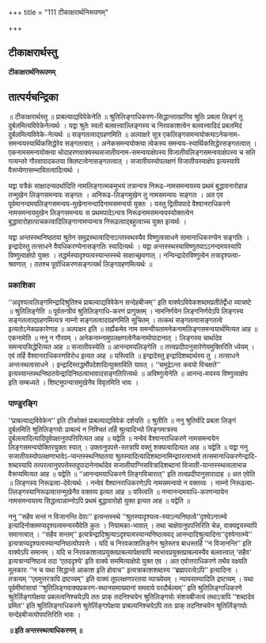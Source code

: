 +++
title = "111 टीकाक्षरार्थनिरूपणम्"

+++


## टीकाक्षरार्थस्तु

**टीकाक्षरार्थनिरूपणम्**

## **तात्पर्यचन्द्रिका**

॥ टीकाक्षरार्थस्तु ॥ प्राबल्याद्यविवेकेनेति ॥ श्रुतिलिङ्गाधिकरण-सिद्धान्तात्प्रागिव श्रुतिः प्रबला लिङ्गं तु दुर्बलमित्यविवेकेनेत्यर्थः । यद्वा श्रुतेः स्वतो बलवत्त्वाल्लिङ्गस्य च निरवकाशत्वेन बलवत्त्वादिदं प्रबलमिदं दुर्बलमित्यविवेके-नेत्यर्थः ॥ सङ्गतत्वाद्ग्रहणमिति ॥ अल्पाक्षरे सूत्र एकलिङ्गसमन्वयोक्त्याऽनेकनाम-समन्वयस्यार्थिकसिद्धेरेव सङ्गतत्वात् । अनेकसमन्वयोक्त्या त्वेकस्य समन्वय-स्यार्थिकसिद्धेरसङ्गतत्वात् । एकनामसमन्वयोक्त्या चोदाहरणवाक्यस्थसजातीयनाम-समन्वयाक्षेपस्य विजातीयलिङ्गसमन्वयाक्षेपस्य च सति गत्यन्तरे गौरवापादकतया क्लिष्टत्वेनासङ्गतत्वात् । सजातीयस्योपलक्षणं विजातीयस्याक्षेप इत्यस्यापि वैरूप्येणासम्भावितत्वादित्यर्थः ।

यद्वा यत्रैकं साक्षादन्यदर्थादिति नामलिङ्गात्मकमुभयं तत्रान्यत्र निरूढ-नामसमन्वयस्य प्रथमं बुद्धावनारोहान्न तन्मुखेन लिङ्गसमन्वयः सङ्गतः । अनिरूढ-लिङ्गमुखेन तु नामसमन्वयः सङ्गतः । अत एव पूर्वमानन्दमयलिङ्गसमन्वय-मुखेनानन्दादिनामसमन्वयो युक्तः । यस्तु द्वितीयपादे वैश्वानराधिकरणे नामसमन्वयमुखेन लिङ्गसमन्वयः स प्रथमपादेऽन्यत्र निरूढनामसमन्वयस्योक्तत्वेन बुद्धावारोहात्पाचकत्वादिलिङ्गानामप्यन्यत्र निरूढत्वाद्बहुत्वाच्च युक्त इत्यर्थः ।

यद्वा अन्तस्स्थनिष्ठतया श्रुतेन समुद्रस्थत्वादिनाऽन्तस्स्थस्यैव विष्णुत्वसाधने सामानाधिकरण्येन सङ्गतिः । इन्द्रादेस्तु तत्साधने वैयधिकरण्येनासङ्गतिः स्यादित्यर्थः । यद्वा अन्तस्स्थस्याविष्णुतयाऽऽनन्दमयस्यापि विष्णुत्वाक्षेपो युक्तः । तद्धर्मस्यादृश्यत्वस्यान्तस्स्थे साक्षाच्छ्रवणात् । नन्विन्द्रादेरविष्णुत्वेन तत्रादृश्यत्वा-श्रवणात् । ततश्च पूर्वाधिकरणसङ्गत्यर्थं लिङ्गग्रहणमित्यर्थः ॥

### **प्रकाशिका**

‘‘अदृश्यत्वलिङ्गमिन्द्रादिश्रुतिश्च प्राबल्याद्यविवेकेन सन्देहबीजम्’’ इति वाक्येऽविवेकशब्दमप्रतीतेर्द्वेधा व्याचष्टे ॥ श्रुतिलिङ्गेति ॥ पूर्वतन्त्रीयं श्रुतिलिङ्गाधि-करणं प्रागुक्तम् । नामनिर्णयेन लिङ्गनिर्णयेऽपि लिङ्गस्य सङ्गतत्वाद्ग्रहणमित्यत्र नाम्नो सङ्गतत्वादग्रहणमिति सूचितम् । तत्कथं सङ्गतत्वासङ्गतत्वे इत्यतोऽनेकप्रकारेणाह ॥ अल्पाक्षर इति ॥ तर्ह्येकमेव नाम समन्वीयतामनेकनामलिङ्गसमन्वयार्थमित्यत आह ॥ एकनामेति ॥ ननु न गौरवम् । अनेकनाम्नामुपलक्षणत्वेनैकनामोपादानात् । लिङ्गस्य चार्थादेव समन्वयसिद्धेरित्यत आह ॥ सजातीयस्येति ॥ आनन्दमयलिङ्गेति ॥ तत्त्वप्रदीपानुसारेणेयमुक्तिरिति ध्येयम् । एवं तर्हि वैश्वानराधिकरणविरोध इत्यत आह ॥ यस्त्विति ॥ इन्द्रादेस्तु इन्द्रादिशब्दार्थस्य तु । तत्साधने अन्तःस्थत्वसाधने । इन्द्रादिस्तद्धर्मोपदेशादित्युक्ताविति यावत् । ‘‘समुद्रेऽन्तः कवयो विचक्षते’’ इत्यस्यान्तस्थनिष्ठतयेन्द्रादिनिष्ठत्वाभावादसङ्गतिरित्यर्थः ॥ अविष्णुत्वेनेति ॥ आनन्द-मयस्य विष्णुत्वाक्षेप इति सम्बध्यते । शिष्टमुपन्यासमुखेनैव विवृतमिति भावः ।

### **पाण्डुरङ्गि**

‘‘प्राबल्याद्यविवेकेन’’ इति टीकोक्तं प्राबल्याद्यविवेकं दर्शयति ॥ श्रुतीति ॥ ननु श्रुतिर्यदि प्रबला लिङ्गं दुर्बलमिति श्रुतिलिङ्गयोः प्राबल्यं न निश्चितं तर्हि श्रुत्यादिभ्यो लिङ्गमात्रस्य दुर्बलत्वादित्यादिपूर्वपक्षानुपपत्तिरित्यत आह ॥ यद्वेति ॥ नन्वेवं वैश्वानराधिकरणे नामसमन्वयेन लिङ्गसमन्वयोक्तिरयुक्ता स्यात् । उक्तानुपपत्ते-स्तत्रापि वक्तुं शक्यत्वादित्यत आह ॥ यद्वेति ॥ यद्वा ननु सजातीयस्योपलक्षणाभावेऽ-प्यन्तस्स्थनिष्ठतया श्रुतस्यादित्यादिशब्दानामिन्द्रपरत्वाभावे तत्समानाधिकरणेन्द्रादि-शब्दस्यापि तत्परत्वानुपपत्तेस्तदुपादानेनार्थादेव सजातीयाग्निसवित्रादिशब्दानां विजाती-यान्तस्स्थत्वलाभान्न वैरूप्यमित्यत आह ॥ यद्वेति ॥ ‘‘आनन्दमयाधिकरणे लिङ्गविचारात्’’ इति तत्वप्रदीपानुसारादाह ॥ अत एवेति ॥ लिङ्गस्य निरूढत्वा-देवेत्यर्थः । नन्वेवं वैश्वानराधिकरणेऽपि नामसमन्वयो न वक्तव्यः । नाम्नो निरूढत्वा-ल्लिङ्गस्यानिरूढत्वात्तन्मुखेनैव वक्तव्य इत्यत आह ॥ यस्त्विति ॥ नन्वानन्दमयाधि-करणन्यायेन नामसमन्वयस्य सिद्धत्वान्नाम्नोऽपि प्रथमं बुद्धावारोहो युक्त इत्यत आह ॥ यद्वेति ॥

ननु ‘‘सहैव सन्तं न विजानन्ति देवाः’’ इत्यन्तस्स्थे ‘‘श्रुतस्यादृश्यत्व-स्याऽन्यनिष्ठत्वे’’दृश्येऽनात्म्ये इत्यादिनोक्तमप्यदृश्यत्वमन्यस्यैवेति कुतः । नियामका-भावात् । तथा चाक्षेपानुपपत्तिरिति चेन्न, वाक्यद्वयस्यापि समानत्वात् । ‘‘सहैव सन्तम्’’ इत्यत्रेन्द्रादिश्रुत्याऽदृश्यत्वस्यान्यनिष्ठत्ववद् आनन्दादिश्रुत्यादिना‘‘दृश्येनात्म्ये’’ इत्यत्राप्यदृश्यत्वस्यान्यनिष्ठत्वोपपत्तेः । यदि च निरवकाशलिङ्गेन श्रुतेस्तत्र बाधस्तर्हि ‘‘न विजानन्ति’’ इति वाक्येऽपि समानम् । यदि च निरवकाशत्वप्रयुक्तप्राबल्यापेक्षयापि स्वभावप्रयुक्तप्राबल्यस्यैव बलवत्त्वात् ‘सहैव’ इत्यत्रान्यनिष्ठत्वं तदा ‘एतददृश्ये’ इति वाक्ये सममित्याक्षेपो युक्त एव । अत एवोत्तराधिकरणे तथैव वक्ष्यति मूलकारः ‘‘न च यथा सिद्धान्ते आकाश इति होवाच’’ इत्यत्राकाशशब्दस्य ‘‘ब्रह्मपरत्वेऽपि’’ इत्यादिना । तत्रत्यम् ‘‘एवमुत्तरत्रापि द्रष्टव्यम्’’ इति वाक्यं तूपलक्षणपरतया व्याख्येयम् । न्यायसाम्यादिति द्रष्टव्यम् । यथा पूर्वमीमांसायां ‘‘श्रुतिलिङ्गवाक्यप्रकरण-स्थानसमाख्यानां समवाये परदौर्बल्यम्’’ इति श्रुतिलिङ्गाधिकरणे श्रुतेर्लिङ्गापेक्षया प्रबलत्वनिश्चयेऽपि ततः प्राक् तदनिश्चयेन श्रुतिलिङ्गयोः संशयबीजत्वं तथाऽत्रापि ‘‘शब्दादेव प्रमित’’ इति श्रुतिलिङ्गाधिकरणे श्रुतेर्लिङ्गापेक्षया प्राबल्यनिश्चयेऽपि ततः प्राक् तदनिश्चयेन श्रुतिर्लिङ्गयोः सन्देहबीजत्वोपपत्तिरिति भावः ।

**॥ इति अन्तस्स्थत्वाधिकरणम् ॥**

